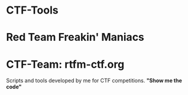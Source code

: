 # CTF-Tools

# Red Team Freakin' Maniacs
# CTF-Team: rtfm-ctf.org

Scripts and tools developed by me for CTF competitions. <b>"Show me the code"</b>
